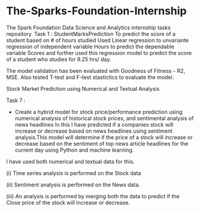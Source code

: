 # The-Sparks-Foundation-Internship
The Spark Foundation Data Science and Analytics internship tasks repository.
Task 1 : StudentMarksPrediction
To predict the score of a student based on # of hours studied Used Linear regression to unvariante regression of independent variable Hours to predict the dependable variable Scores and further used this regression model to predict the score of a student who studies for 9.25 hrs/ day.

The model validation has been evaluated with Goodness of Fitness - R2, MSE. 
Also tested T-test and F-test stastictics to evaluate the model.




Stock Market Prediction using Numerical and Textual Analysis

Task 7 :

* Create a hybrid model for stock price/performance prediction using numerical analysis of historical stock prices, 
  and sentimental analysis of news headlines
In this I have predicted if a companies stock will increase or decrease based on news headlines using sentiment analysis.This model will determine if the price of a stock will increase or decrease based on the sentiment of top news article headlines for the current day using Python and machine learning.

I have used both numerical and textual data for this.

(i) Time series analysis is performed on the Stock data

(ii) Sentiment analysis is performed on the News data.

(iii) An analysis is performed by merging both the data to predict if the Close price of the stock will increase or decrease.
